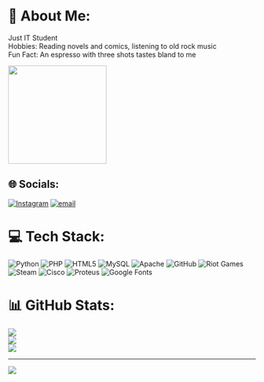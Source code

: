 # 💫 About Me:
Just IT Student<br>Hobbies: Reading novels and comics, listening to old rock music<br>Fun Fact: An espresso with three shots tastes bland to me

<img src="https://user-images.githubusercontent.com/74038190/212746035-d5c61762-973c-44c0-aec7-887f3b7690e3.gif" width="200">

## 🌐 Socials:
[![Instagram](https://img.shields.io/badge/Instagram-%23E4405F.svg?logo=Instagram&logoColor=white)](https://instagram.com/_choiruu) [![email](https://img.shields.io/badge/Email-D14836?logo=gmail&logoColor=white)](mailto:yahyaacerio@gmail.com) 

# 💻 Tech Stack:
![Python](https://img.shields.io/badge/python-3670A0?style=for-the-badge&logo=python&logoColor=ffdd54) ![PHP](https://img.shields.io/badge/php-%23777BB4.svg?style=for-the-badge&logo=php&logoColor=white) ![HTML5](https://img.shields.io/badge/html5-%23E34F26.svg?style=for-the-badge&logo=html5&logoColor=white) ![MySQL](https://img.shields.io/badge/mysql-4479A1.svg?style=for-the-badge&logo=mysql&logoColor=white) ![Apache](https://img.shields.io/badge/apache-%23D42029.svg?style=for-the-badge&logo=apache&logoColor=white) ![GitHub](https://img.shields.io/badge/github-%23121011.svg?style=for-the-badge&logo=github&logoColor=white) ![Riot Games](https://img.shields.io/badge/riotgames-D32936.svg?style=for-the-badge&logo=riotgames&logoColor=white) ![Steam](https://img.shields.io/badge/steam-%23000000.svg?style=for-the-badge&logo=steam&logoColor=white) ![Cisco](https://img.shields.io/badge/cisco-%23049fd9.svg?style=for-the-badge&logo=cisco&logoColor=black) ![Proteus](https://img.shields.io/badge/Proteus-1C79B3.svg?style=for-the-badge&logo=Proteus&logoColor=white) ![Google Fonts](https://img.shields.io/badge/Google%20Fonts-4285F4.svg?style=for-the-badge&logo=Google-Fonts&logoColor=white)
# 📊 GitHub Stats:
![](https://github-readme-stats.vercel.app/api?username=YahyaShark&theme=gotham&hide_border=false&include_all_commits=false&count_private=false)</br>
![](https://nirzak-streak-stats.vercel.app/?user=YahyaShark&theme=gotham&hide_border=false)</br>
![](https://github-readme-stats.vercel.app/api/top-langs/?username=YahyaShark&theme=gotham&hide_border=false&include_all_commits=false&count_private=false&layout=compact)</br>

---
[![](https://visitcount.itsvg.in/api?id=YahyaShark&icon=0&color=0)](https://visitcount.itsvg.in)

